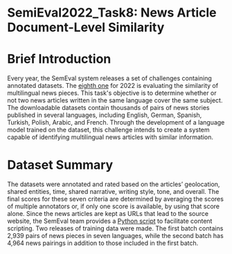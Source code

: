 # SemiEval2022_Task8: News Article Document-Level Similarity

# Brief Introduction
Every year, the SemEval system releases a set of challenges containing annotated datasets. The [eighth one](https://competitions.codalab.org/competitions/33835#learn_the_details-timetable) for 2022 is evaluating the similarity of multilingual news pieces. This task's objective is to determine whether or not two news articles written in the same language cover the same subject. The downloadable datasets contain thousands of pairs of news stories published in several languages, including English, German, Spanish, Turkish, Polish, Arabic, and French. Through the development of a language model trained on the dataset, this challenge intends to create a system capable of identifying multilingual news articles with similar information.

# Dataset Summary
The datasets were annotated and rated based on the articles’ geolocation, shared entities, time, shared narrative, writing style, tone, and overall. The final scores for these seven criteria are determined by averaging the scores of multiple annotators or, if only one score is available, by using that score alone. Since the news articles are kept as URLs that lead to the source website, the SemEval team provides a [Python script](https://github.com/euagendas/semeval_8_2022_ia_downloader) to facilitate content scripting. Two releases of training data were made. The first batch contains 2,939 pairs of news pieces in seven languages, while the second batch has 4,964 news pairings in addition to those included in the first batch.
